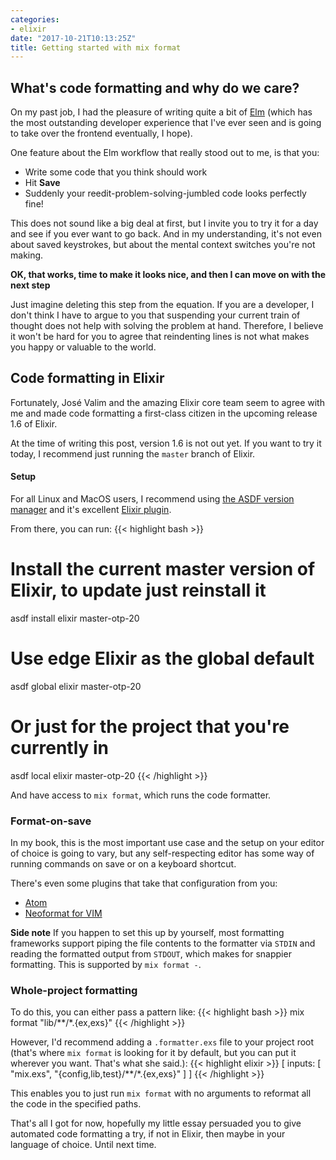 ```yaml
---
categories:
- elixir
date: "2017-10-21T10:13:25Z"
title: Getting started with mix format
---
```


## What's code formatting and why do we care?

On my past job, I had the pleasure of writing quite a bit of [Elm](http://elm-lang.org/) (which has the most outstanding developer experience that I've ever seen and is going to take over the frontend eventually, I hope).

One feature about the Elm workflow that really stood out to me, is that you:
- Write some code that you think should work
- Hit __Save__
- Suddenly your reedit-problem-solving-jumbled code looks perfectly fine!

This does not sound like a big deal at first, but I invite you to try it for a day and see if you ever want to go back. And in my understanding, it's not even about saved keystrokes, but about the mental context switches you're not making.

**OK, that works, time to make it looks nice, and then I can move on with the next step**

Just imagine deleting this step from the equation. If you are a developer, I don't think I have to argue to you that suspending your current train of thought does not help with solving the problem at hand. Therefore, I believe it won't be hard for you to agree that reindenting lines is not what makes you happy or valuable to the world.

## Code formatting in Elixir

Fortunately, José Valim and the amazing Elixir core team seem to agree with me and made code formatting a first-class citizen in the upcoming release 1.6 of Elixir.

At the time of writing this post, version 1.6 is not out yet.
If you want to try it today, I recommend just running the `master` branch of Elixir.

#### Setup

For all Linux and MacOS users, I recommend using [the ASDF version manager](https://github.com/asdf-vm/asdf) and it's excellent [Elixir plugin](https://github.com/asdf-vm/asdf-elixir).

From there, you can run:
{{< highlight bash >}}
# Install the current master version of Elixir, to update just reinstall it
asdf install elixir master-otp-20

# Use edge Elixir as the global default
asdf global elixir master-otp-20

# Or just for the project that you're currently in
asdf local elixir master-otp-20
{{< /highlight >}}

And have access to `mix format`, which runs the code formatter.

### Format-on-save

In my book, this is the most important use case and the setup on your editor of choice is going to vary, but any self-respecting editor has some way of running commands on save or on a keyboard shortcut.

There's even some plugins that take that configuration from you:
- [Atom](https://github.com/rgreenjr/atom-elixir-formatter)
- [Neoformat for VIM](https://github.com/sbdchd/neoformat)

**Side note** If you happen to set this up by yourself, most formatting frameworks support piping the file contents to the formatter via `STDIN` and reading the formatted output from `STDOUT`, which makes for snappier formatting. This is supported by `mix format -`.

### Whole-project formatting

To do this, you can either pass a pattern like:
{{< highlight bash >}}
mix format "lib/**/*.{ex,exs}"
{{< /highlight >}}

However, I'd recommend adding a `.formatter.exs` file to your project root (that's where `mix format` is looking for it by default, but you can put it wherever you want. That's what she said.):
{{< highlight elixir >}}
[
  inputs: [
    "mix.exs",
    "{config,lib,test}/**/*.{ex,exs}"
  ]
]
{{< /highlight >}}

This enables you to just run `mix format` with no arguments to reformat all the code in the specified paths.

That's all I got for now, hopefully my little essay persuaded you to give automated code formatting a try, if not in Elixir, then maybe in your language of choice. Until next time.
